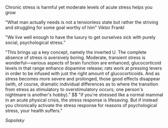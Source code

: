 ---
---
Chronic stress is harmful yet moderate levels of acute stress helps you grow

"What man actually needs is not a tensionless state but rather the striving and struggling for some goal worthy of him" Viktor Frankl

"We live well enough to have the luxury to get ourselves sick with purely social, psychological stress.”

"This brings up a key concept, namely the inverted U. The complete absence of stress is aversively boring. Moderate, transient stress is wonderful—various aspects of brain function are enhanced; glucocorticoid levels in that range enhance dopamine release; rats work at pressing levers in order to be infused with just the right amount of glucocorticoids. And as stress becomes more severe and prolonged, those good effects disappear (with, of course, dramatic individual differences as to where the transition from stress as stimulatory to overstimulatory occurs; one person's nightmare is another's hobby).”
$$
"if you're stressed like a normal mammal in an acute physical crisis, the stress response is lifesaving. But if instead you chronically activate the stress response for reasons of psychological stress, your health suffers."

_Sapolsky_